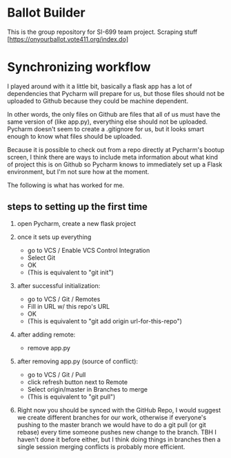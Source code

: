 # Ballot Builder

This is the group repository for SI-699 team project.
Scraping stuff [https://onyourballot.vote411.org/index.do]

# Synchronizing workflow

I played around with it a little bit, basically a flask app has a lot of dependencies that Pycharm will prepare for us, but those files should not be uploaded to Github because they could be machine dependent.

In other words, the only files on Github are files that all of us must have the same version of (like app.py), everything else should not be uploaded.
Pycharm doesn't seem to create a .gitignore for us, but it looks smart enough to know what files should be uploaded.

Because it is possible to check out from a repo directly at Pycharm's bootup screen, I think there are ways to include meta information about what kind of project this is on Github so Pycharm knows to immediately set up a Flask environment, but I'm not sure how at the moment.

The following is what has worked for me.

## steps to setting up the first time

1. open Pycharm, create a new flask project

1. once it sets up everything
    * go to VCS / Enable VCS Control Integration
    * Select Git
    * OK
    * (This is equivalent to "git init")
  
1. after successful initialization:
    * go to VCS / Git / Remotes
    * Fill in URL w/ this repo's URL
    * OK
    * (This is equivalent to "git add origin url-for-this-repo")
  
1. after adding remote:
    * remove app.py

1. after removing app.py (source of conflict):
    * go to VCS / Git / Pull
    * click refresh button next to Remote
    * Select origin/master in Branches to merge
    * (This is equivalent to "git pull")

1. Right now you should be synced with the GitHub Repo, I would suggest we create different branches for our work, otherwise if everyone's pushing to the master branch we would have to do a git pull (or git rebase) every time someone pushes new change to the branch. TBH I haven't done it before either, but I think doing things in branches then a single session merging conflicts is probably more efficient.